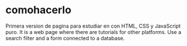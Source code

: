 # comohacerlo
Primera version de pagina para estudiar en con HTML, CSS y JavaScript puro.
It is a web page where there are tutorials for other platforms.
Use a search filter and a form connected to a database.
